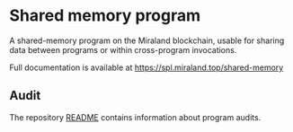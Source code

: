 # Shared memory program

A shared-memory program on the Miraland blockchain, usable for sharing data
between programs or within cross-program invocations.

Full documentation is available at https://spl.miraland.top/shared-memory

## Audit

The repository [README](https://github.com/miraland-labs/solarti-program-library#audits)
contains information about program audits.
